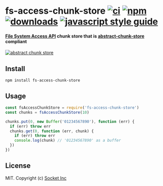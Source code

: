 # fs-access-chunk-store [![ci][ci-image]][ci-url] [![npm][npm-image]][npm-url] [![downloads][downloads-image]][downloads-url] [![javascript style guide][standard-image]][standard-url]

[ci-image]: https://img.shields.io/github/workflow/status/SocketDev/fs-access-chunk-store/ci/master
[ci-url]: https://github.com/SocketDev/fs-access-chunk-store/actions
[npm-image]: https://img.shields.io/npm/v/fs-access-chunk-store.svg
[npm-url]: https://npmjs.org/package/fs-access-chunk-store
[downloads-image]: https://img.shields.io/npm/dm/fs-access-chunk-store.svg
[downloads-url]: https://npmjs.org/package/fs-access-chunk-store
[standard-image]: https://img.shields.io/badge/code_style-standard-brightgreen.svg
[standard-url]: https://standardjs.com

#### [File System Access API](https://web.dev/file-system-access/) chunk store that is [abstract-chunk-store](https://github.com/mafintosh/abstract-chunk-store) compliant

[![abstract chunk store](https://cdn.rawgit.com/mafintosh/abstract-chunk-store/master/badge.svg)](https://github.com/mafintosh/abstract-chunk-store)

## Install

```
npm install fs-access-chunk-store
```

## Usage

```js
const fsAccessChunkStore = require('fs-access-chunk-store')
const chunks = fsAccessChunkStore(10)

chunks.put(0, new Buffer('01234567890'), function (err) {
  if (err) throw err
  chunks.get(0, function (err, chunk) {
    if (err) throw err
    console.log(chunk) // '01234567890' as a buffer
  })
})
```

## License

MIT. Copyright (c) [Socket Inc](https://socket.dev)

